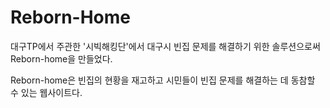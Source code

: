# Reborn-Home

대구TP에서 주관한 '시빅해킹단'에서 대구시 빈집 문제를 해결하기 위한 솔루션으로써 Reborn-home을 만들었다.

Reborn-home은 빈집의 현황을 재고하고 시민들이 빈집 문제를 해결하는 데 동참할 수 있는 웹사이트다.
